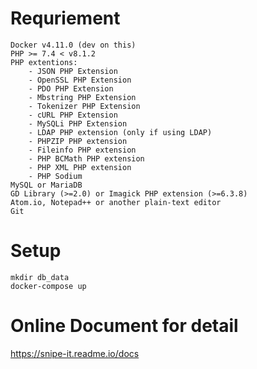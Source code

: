 
# Requriement
    Docker v4.11.0 (dev on this)
    PHP >= 7.4 < v8.1.2
    PHP extentions:
        - JSON PHP Extension
        - OpenSSL PHP Extension
        - PDO PHP Extension
        - Mbstring PHP Extension
        - Tokenizer PHP Extension
        - cURL PHP Extension
        - MySQLi PHP Extension
        - LDAP PHP extension (only if using LDAP)
        - PHPZIP PHP extension
        - Fileinfo PHP extension
        - PHP BCMath PHP extension
        - PHP XML PHP extension
        - PHP Sodium
    MySQL or MariaDB
    GD Library (>=2.0) or Imagick PHP extension (>=6.3.8)
    Atom.io, Notepad++ or another plain-text editor
    Git
# Setup
    mkdir db_data
    docker-compose up

# Online Document for detail
https://snipe-it.readme.io/docs